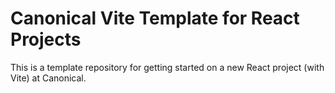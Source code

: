 # Canonical Vite Template for React Projects

This is a template repository for getting started on a new React project (with Vite) at Canonical.